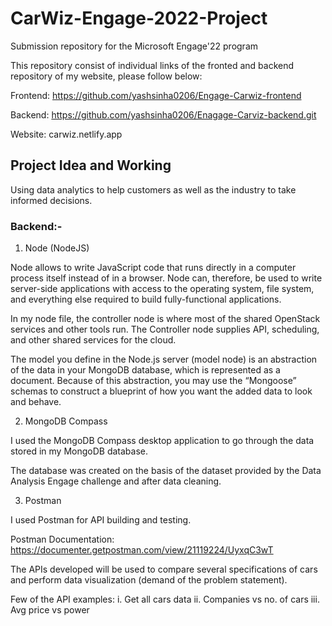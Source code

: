 # CarWiz-Engage-2022-Project
Submission repository for the Microsoft Engage'22 program

This repository consist of individual links of the fronted and backend repository of my website, please follow below:

Frontend: https://github.com/yashsinha0206/Engage-Carwiz-frontend

Backend: https://github.com/yashsinha0206/Enagage-Carviz-backend.git

Website: carwiz.netlify.app

## Project Idea and Working

Using data analytics to help customers as well as the industry to take informed decisions.

### Backend:-

1. Node (NodeJS)

Node allows to write JavaScript code that runs directly in a computer process itself instead of in a browser. Node can, therefore, be used to write server-side applications with access to the operating system, file system, and everything else required to build fully-functional applications.

In my node file, the controller node is where most of the shared OpenStack services and other tools run. The Controller node supplies API, scheduling, and other shared services for the cloud.

The model you define in the Node.js server (model node) is an abstraction of the data in your MongoDB database, which is represented as a document. Because of this abstraction, you may use the “Mongoose” schemas to construct a blueprint of how you want the added data to look and behave.


2. MongoDB Compass

I used the MongoDB Compass desktop application to go through the data stored in my MongoDB database. 

The database was created on the basis of the dataset provided by the Data Analysis Engage challenge and after data cleaning.


3. Postman

I used Postman for API building and testing.

Postman Documentation: https://documenter.getpostman.com/view/21119224/UyxqC3wT


The APIs developed will be used to compare several specifications of cars and perform data visualization (demand of the problem statement).

Few of the API examples: 
i. Get all cars data
ii. Companies vs no. of cars
iii. Avg price vs power

